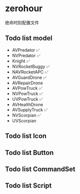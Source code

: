 # zerohour
绝命时刻配置文件
## Todo list model
- AVPredator ✅
- NVPredator ✅
- Knight ✅
- NVRocketBuggy ✅
- NAVRocketAPC ✅
- AVGuardDrone ✅
- AVRepairDrone
- AVPowTruck ✅
- NVPowTruck ✅
- UVPowTruck ✅
- AVHealthDrone
- AVSupplyTruck ✅
- NVScorpian ✅
- UVScorpian
## Todo list Icon
## Todo list Button
## Todo list CommandSet
## Todo list Script